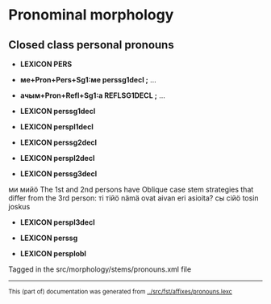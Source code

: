 # Pronominal morphology                           

## Closed class personal pronouns

 * **LEXICON PERS** 
 * **ме+Pron+Pers+Sg1:ме perssg1decl ;** ...

 * **ачым+Pron+Refl+Sg1:а REFLSG1DECL ;** ...




 * **LEXICON perssg1decl** 


 * **LEXICON perspl1decl**


 * **LEXICON perssg2decl**

 * **LEXICON perspl2decl** 




 * **LEXICON perssg3decl** 


ми мийӧ The 1st and 2nd persons have Oblique case stem strategies
that differ from the 3rd person: 
ті тійӧ nämä ovat aivan eri asioita?
сы сійӧ tosin joskus 

 * **LEXICON perspl3decl**


 * **LEXICON perssg**



 * **LEXICON persplobl**


























































































































































Tagged in the src/morphology/stems/pronouns.xml file













* * *
<small>This (part of) documentation was generated from [../src/fst/affixes/pronouns.lexc](http://github.com/giellalt/lang-koi/blob/main/../src/fst/affixes/pronouns.lexc)</small>